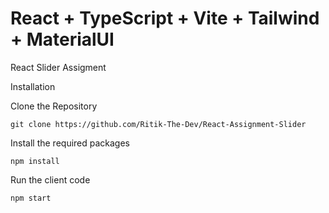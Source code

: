 # React + TypeScript + Vite + Tailwind + MaterialUI

React Slider Assigment

Installation

Clone the Repository

    git clone https://github.com/Ritik-The-Dev/React-Assignment-Slider


Install the required packages

    npm install

Run the client code

    npm start